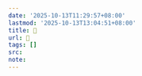 ```yaml
---
date: '2025-10-13T11:29:57+08:00'
lastmod: '2025-10-13T13:04:51+08:00'
title: 󰣲
url: 󰣲
tags: []
src:
note:
---
```

